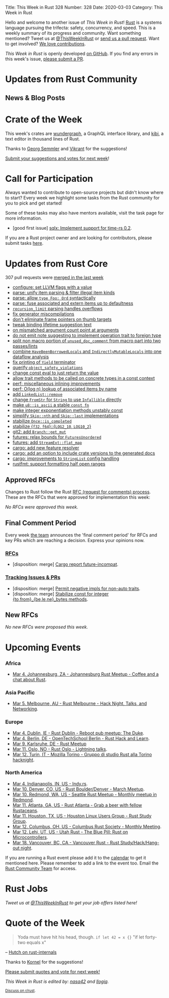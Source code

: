 Title: This Week in Rust 328
Number: 328
Date: 2020-03-03
Category: This Week in Rust

Hello and welcome to another issue of *This Week in Rust*!
[Rust](http://rust-lang.org) is a systems language pursuing the trifecta: safety, concurrency, and speed.
This is a weekly summary of its progress and community.
Want something mentioned? Tweet us at [@ThisWeekInRust](https://twitter.com/ThisWeekInRust) or [send us a pull request](https://github.com/cmr/this-week-in-rust).
Want to get involved? [We love contributions](https://github.com/rust-lang/rust/blob/master/CONTRIBUTING.md).

*This Week in Rust* is openly developed [on GitHub](https://github.com/cmr/this-week-in-rust).
If you find any errors in this week's issue, [please submit a PR](https://github.com/cmr/this-week-in-rust/pulls).

# Updates from Rust Community

## News & Blog Posts

# Crate of the Week

This week's crates are [wundergraph](https://crates.io/crates/wundergraph), a GraphQL interface library, and [kibi](https://github.com/ilai-deutel/kibi), a text editor in thousand lines of Rust.

Thanks to [Georg Semmler](https://users.rust-lang.org/t/crate-of-the-week/2704/732) and [Vikrant](https://users.rust-lang.org/t/crate-of-the-week/2704/734) for the suggestions!

[Submit your suggestions and votes for next week][submit_crate]!

[submit_crate]: https://users.rust-lang.org/t/crate-of-the-week/2704

# Call for Participation

Always wanted to contribute to open-source projects but didn't know where to start?
Every week we highlight some tasks from the Rust community for you to pick and get started!

Some of these tasks may also have mentors available, visit the task page for more information.

* [good first issue] [sqlx: Implement support for time-rs 0.2](https://github.com/launchbadge/sqlx/issues/115).

If you are a Rust project owner and are looking for contributors, please submit tasks [here][guidelines].

[guidelines]: https://users.rust-lang.org/t/twir-call-for-participation/4821

# Updates from Rust Core

307 pull requests were [merged in the last week][merged]

[merged]: https://github.com/search?q=is%3Apr+org%3Arust-lang+is%3Amerged+merged%3A2020-02-17..2020-02-24

* [configure: set LLVM flags with a value](https://github.com/rust-lang/rust/pull/69244)
* [parse: unify item parsing & filter illegal item kinds](https://github.com/rust-lang/rust/pull/69366)
* [parse: allow `type Foo: Ord` syntactically](https://github.com/rust-lang/rust/pull/69361)
* [parse: fuse associated and extern items up to defaultness](https://github.com/rust-lang/rust/pull/69194)
* [`recursion_limit` parsing handles overflows](https://github.com/rust-lang/rust/pull/67272)
* [fix generator miscompilations](https://github.com/rust-lang/rust/pull/69302)
* [don't eliminate frame pointers on thumb targets](https://github.com/rust-lang/rust/pull/69248)
* [tweak binding lifetime suggestion text](https://github.com/rust-lang/rust/pull/69305)
* [on mismatched argument count point at arguments](https://github.com/rust-lang/rust/pull/68877)
* [do not emit note suggesting to implement operation trait to foreign type](https://github.com/rust-lang/rust/pull/69217)
* [split non macro portion of `unused_doc_comment` from macro part into two passes/lints](https://github.com/rust-lang/rust/pull/69084)
* [combine `HaveBeenBorrowedLocals` and `IndirectlyMutableLocals` into one dataflow analysis](https://github.com/rust-lang/rust/pull/69113)
* [fix printing of `Yield` terminator](https://github.com/rust-lang/rust/pull/69200)
* [querify `object_safety_violations`](https://github.com/rust-lang/rust/pull/69242)
* [change const eval to just return the value](https://github.com/rust-lang/rust/pull/69181)
* [allow trait methods to be called on concrete types in a const context](https://github.com/rust-lang/rust/pull/68847)
* [perf: miscellaneous inlining improvements](https://github.com/rust-lang/rust/pull/69256)
* [perf: O(log n) lookup of associated items by name](https://github.com/rust-lang/rust/pull/69072)
* [add `LinkedList::remove`](https://github.com/rust-lang/rust/pull/68705)
* [change `FromStr` for `String` to use `Infallible` directly](https://github.com/rust-lang/rust/pull/67925)
* [make `u8::is_ascii` a stable `const fn`](https://github.com/rust-lang/rust/pull/68984)
* [make integer exponentiation methods unstably const](https://github.com/rust-lang/rust/pull/68978)
* [simplify `Skip::nth` and `Skip::last` implementations](https://github.com/rust-lang/rust/pull/68597)
* [stabilize `Once::is_completed`](https://github.com/rust-lang/rust/pull/68945)
* [stabilize {`f32`, `f64`}::{`LOG2_10`, `LOG10_2`}](https://github.com/rust-lang/rust/pull/69249)
* [git2: add `Branch::get_mut`](https://github.com/rust-lang/git2-rs/pull/522)
* [futures: relax bounds for `FuturesUnordered`](https://github.com/rust-lang/futures-rs/pull/2085)
* [futures: add `StreamExt::flat_map`](https://github.com/rust-lang/futures-rs/pull/2068)
* [cargo: add new feature resolver](https://github.com/rust-lang/cargo/pull/7820)
* [cargo: add an option to include crate versions to the generated docs](https://github.com/rust-lang/cargo/pull/7903)
* [cargo: improvements to `StringList` config handling](https://github.com/rust-lang/cargo/pull/7891)
* [rustfmt: support formatting half open ranges](https://github.com/rust-lang/rustfmt/pull/4044)

## Approved RFCs

Changes to Rust follow the Rust [RFC (request for comments) process](https://github.com/rust-lang/rfcs#rust-rfcs). These
are the RFCs that were approved for implementation this week:

*No RFCs were approved this week.*

## Final Comment Period

Every week [the team](https://www.rust-lang.org/team.html) announces the
'final comment period' for RFCs and key PRs which are reaching a
decision. Express your opinions now.

### [RFCs](https://github.com/rust-lang/rfcs/labels/final-comment-period)

* [disposition: merge] [Cargo report future-incompat](https://github.com/rust-lang/rfcs/pull/2834).

### [Tracking Issues & PRs](https://github.com/rust-lang/rust/labels/final-comment-period)

* [disposition: merge] [Permit negative impls for non-auto traits](https://github.com/rust-lang/rust/pull/68004).
* [disposition: merge] [Stabilize const for integer {to,from}_{be,le,ne}_bytes methods](https://github.com/rust-lang/rust/pull/69373).

## New RFCs

*No new RFCs were proposed this week.*

# Upcoming Events

### Africa

* [Mar  4. Johannesburg, ZA - Johannesburg Rust Meetup - Coffee and a chat about Rust](https://www.meetup.com/Johannesburg-Rust-Meetup/events/268960482/).

### Asia Pacific

* [Mar  5. Melbourne, AU - Rust Melbourne - Hack Night, Talks, and Networking](https://www.meetup.com/Rust-Melbourne/events/268002615/).

### Europe

* [Mar  4. Dublin, IE - Rust Dublin - Reboot pub meetup: The Duke](https://www.meetup.com/Rust-Dublin/events/237883717/).
* [Mar  4. Berlin, DE - OpenTechSchool Berlin - Rust Hack and Learn](https://www.meetup.com/opentechschool-berlin/events/gztznrybcfbgb/).
* [Mar  9. Karlsruhe, DE - Rust Meetup](https://www.meetup.com/Rust-Hack-Learn-Karlsruhe/events/268299172/)
* [Mar 11. Oslo, NO - Rust Oslo - Lightning talks](https://www.meetup.com/Rust-Oslo/events/268738879).
* [Mar 12. Turin, IT - Mozilla Torino - Gruppo di studio Rust alla Torino hacknight](https://www.meetup.com/Mozilla-Torino/events/268822794).

### North America

* [Mar  4. Indianapolis, IN, US - Indy.rs](https://www.meetup.com/indyrs/events/mffbtpybcfbgb/).
* [Mar 10. Denver, CO, US - Rust Boulder/Denver - March Meetup](https://www.meetup.com/Rust-Boulder-Denver/events/267834799/).
* [Mar 10. Redmond, WA, US - Seattle Rust Meetup - Monthly meetup in Redmond](https://www.meetup.com/Seattle-Rust-Meetup/events/prbtdrybcfbnb/).
* [Mar 11. Atlanta, GA, US - Rust Atlanta - Grab a beer with fellow Rustaceans](https://www.meetup.com/Rust-ATL/events/qxqdgrybcfbpb/).
* [Mar 11. Houston, TX, US - Houston Linux Users Group - Rust Study Group](https://www.facebook.com/events/469382520642102).
* [Mar 12. Columbus, OH, US - Columbus Rust Society - Monthly Meeting](https://www.meetup.com/columbus-rs/events/dpkhgrybcfbqb/).
* [Mar 12. Lehi, UT, US - Utah Rust - The Blue Pill: Rust on Microcontrollers](https://www.meetup.com/utah-rust/events/268567961/).
* [Mar 18. Vancouver, BC, CA - Vancouver Rust - Rust Study/Hack/Hang-out night](https://www.meetup.com/Vancouver-Rust/events/qnrgnrybcfbxb/).

If you are running a Rust event please add it to the [calendar] to get
it mentioned here. Please remember to add a link to the event too.
Email the [Rust Community Team][community] for access.

[calendar]: https://www.google.com/calendar/embed?src=apd9vmbc22egenmtu5l6c5jbfc%40group.calendar.google.com
[community]: mailto:community-team@rust-lang.org

# Rust Jobs

*Tweet us at [@ThisWeekInRust](https://twitter.com/ThisWeekInRust) to get your job offers listed here!*

# Quote of the Week

> Yoda must have hit his head, though. `if let 42 = x {}` "if let forty-two equals x"

– [Hutch on rust-internals](https://internals.rust-lang.org/t/using-if-let-to-check-for-equality/11750/19)

Thanks to [Kornel](https://users.rust-lang.org/t/twir-quote-of-the-week/328/821) for the suggestions!

[Please submit quotes and vote for next week!](https://users.rust-lang.org/t/twir-quote-of-the-week/328)

*This Week in Rust is edited by: [nasa42](https://github.com/nasa42) and [llogiq](https://github.com/llogiq).*

<small>[Discuss on r/rust]().</small>
